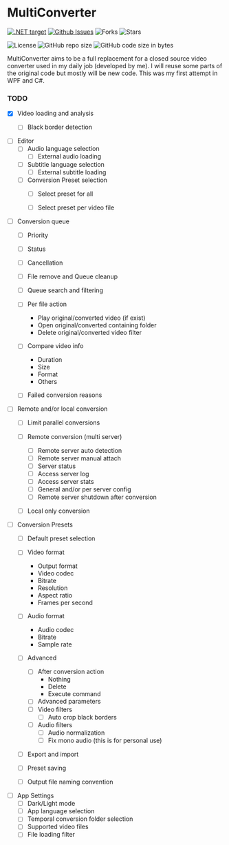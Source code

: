 # MultiConverter

[![.NET target](https://img.shields.io/badge/dynamic/xml?color=%23512bd4&label=target&query=%2F%2FTargetFramework%5B1%5D&url=https%3A%2F%2Fraw.githubusercontent.com%2FQAppsSoft%2FMultiConverter%2Fmain%2Fsrc%2FMultiConverter.Desktop%2FMultiConverter.Desktop.csproj)](https://dotnet.microsoft.com/download)
[![Github Issues](https://img.shields.io/github/issues/QAppsSoft/MultiConverter)](https://github.com/QAppsSoft/MultiConverter/issues)
![Forks](https://img.shields.io/github/forks/QAppsSoft/MultiConverter)
![Stars](https://img.shields.io/github/stars/QAppsSoft/MultiConverter)

![License](https://img.shields.io/github/license/QAppsSoft/MultiConverter)
![GitHub repo size](https://img.shields.io/github/repo-size/QAppsSoft/MultiConverter?color=%234682B4)
![GitHub code size in bytes](https://img.shields.io/github/languages/code-size/QAppsSoft/MultiConverter?color=%23483D8B)

MultiConverter aims to be a full replacement for a closed source video converter used in my daily job (developed by me). I will reuse some parts of the original code but mostly will be new code. This was my first attempt in WPF and C#.

### TODO

- [X] Video loading and analysis
  - [ ] Black border detection


- [ ] Editor
  - [ ] Audio language selection
    - [ ] External audio loading
  - [ ] Subtitle language selection
    - [ ] External subtitle loading
  - [ ] Conversion Preset selection
    - [ ] Select preset for all
    - [ ] Select preset per video file


- [ ] Conversion queue
  - [ ] Priority
  - [ ] Status
  - [ ] Cancellation
  - [ ] File remove and Queue cleanup
  - [ ] Queue search and filtering
  - [ ] Per file action
    - Play original/converted video (if exist)
    - Open original/converted containing folder
    - Delete original/converted video filter
  - [ ] Compare video info
    - Duration
    - Size
    - Format
    - Others
  - [ ] Failed conversion reasons


- [ ] Remote and/or local conversion
  - [ ] Limit parallel conversions
  - [ ] Remote conversion (multi server)
    - [ ] Remote server auto detection
    - [ ] Remote server manual attach
    - [ ] Server status
    - [ ] Access server log
    - [ ] Access server stats
    - [ ] General and/or per server config
    - [ ] Remote server shutdown after conversion
  - [ ] Local only conversion


- [ ] Conversion Presets
  - [ ] Default preset selection
  - [ ] Video format
    - Output format
    - Video codec
    - Bitrate
    - Resolution
    - Aspect ratio
    - Frames per second
  - [ ] Audio format
    - Audio codec
    - Bitrate
    - Sample rate
  - [ ] Advanced
    - [ ] After conversion action
      - Nothing
      - Delete
      - Execute command
    - [ ] Advanced parameters
    - [ ] Video filters
      - [ ] Auto crop black borders
    - [ ] Audio filters
      - [ ] Audio normalization
      - [ ] Fix mono audio (this is for personal use)
  - [ ] Export and import
  - [ ] Preset saving
  - [ ] Output file naming convention


- [ ] App Settings
  - [ ] Dark/Light mode
  - [ ] App language selection
  - [ ] Temporal conversion folder selection
  - [ ] Supported video files
  - [ ] File loading filter
